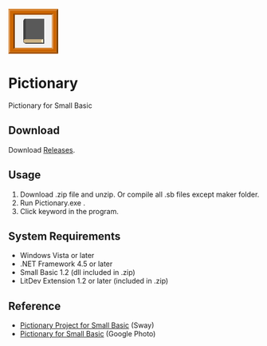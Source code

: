 ![icon](img/PictionaryIcon.png)

# Pictionary
Pictionary for Small Basic

## Download
Download [Releases](https://github.com/nonkitMac/Pictionary/releases).

## Usage
1. Download .zip file and unzip.  Or compile all .sb files except maker folder.
1. Run Pictionary.exe .
1. Click keyword in the program.

## System Requirements
- Windows Vista or later
- .NET Framework 4.5 or later
- Small Basic 1.2 (dll included in .zip)
- LitDev Extension 1.2 or later (included in .zip)

## Reference
- [Pictionary Project for Small Basic](https://sway.com/gIdC8unQibvltFHq?ref=Link) (Sway)
- [Pictionary for Small Basic](https://goo.gl/photos/vkJocXXbd1pyGMMk8) (Google Photo)

